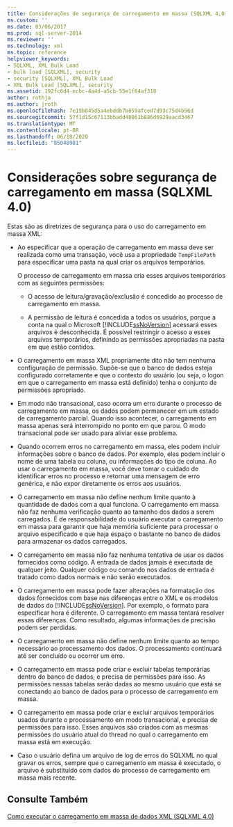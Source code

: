 ```yaml
---
title: Considerações de segurança de carregamento em massa (SQLXML 4,0) | Microsoft Docs
ms.custom: ''
ms.date: 03/06/2017
ms.prod: sql-server-2014
ms.reviewer: ''
ms.technology: xml
ms.topic: reference
helpviewer_keywords:
- SQLXML, XML Bulk Load
- bulk load [SQLXML], security
- security [SQLXML], XML Bulk Load
- XML Bulk Load [SQLXML], security
ms.assetid: 192fc6d4-ecbc-4a4d-a5cb-55e1f64af318
author: rothja
ms.author: jroth
ms.openlocfilehash: 7e19b845d5a4ebddb7b859afced7d93c75d4b56d
ms.sourcegitcommit: 57f1d15c67113bbadd40861b886d6929aacd3467
ms.translationtype: MT
ms.contentlocale: pt-BR
ms.lasthandoff: 06/18/2020
ms.locfileid: "85048981"
---
```

# <a name="bulk-load-security-considerations-sqlxml-40"></a>Considerações sobre segurança de carregamento em massa (SQLXML 4.0)
  Estas são as diretrizes de segurança para o uso do carregamento em massa XML:  
  
-   Ao especificar que a operação de carregamento em massa deve ser realizada como uma transação, você usa a propriedade `TempFilePath` para especificar uma pasta na qual criar os arquivos temporários.  
  
     O processo de carregamento em massa cria esses arquivos temporários com as seguintes permissões:  
  
    -   O acesso de leitura/gravação/exclusão é concedido ao processo de carregamento em massa.  
  
    -   A permissão de leitura é concedida a todos os usuários, porque a conta na qual o Microsoft [!INCLUDE[ssNoVersion](../../../includes/ssnoversion-md.md)] acessará esses arquivos é desconhecida. É possível restringir o acesso a esses arquivos temporários, definindo as permissões apropriadas na pasta em que estão contidos.  
  
-   O carregamento em massa XML propriamente dito não tem nenhuma configuração de permissão. Supõe-se que o banco de dados esteja configurado corretamente e que o contexto do usuário (ou seja, o logon em que o carregamento em massa está definido) tenha o conjunto de permissões apropriado.  
  
-   Em modo não transacional, caso ocorra um erro durante o processo de carregamento em massa, os dados podem permanecer em um estado de carregamento parcial. Quando isso acontecer, o carregamento em massa apenas será interrompido no ponto em que parou. O modo transacional pode ser usado para aliviar esse problema.  
  
-   Quando ocorrem erros no carregamento em massa, eles podem incluir informações sobre o banco de dados. Por exemplo, eles podem incluir o nome de uma tabela ou coluna, ou informações do tipo de coluna. Ao usar o carregamento em massa, você deve tomar o cuidado de identificar erros no processo e retornar uma mensagem de erro genérica, e não expor diretamente os erros aos usuários.  
  
-   O carregamento em massa não define nenhum limite quanto à quantidade de dados com a qual funciona. O carregamento em massa não faz nenhuma verificação quanto ao tamanho dos dados a serem carregados. É de responsabilidade do usuário executar o carregamento em massa para garantir que haja memória suficiente para processar o arquivo especificado e que haja espaço o bastante no banco de dados para armazenar os dados carregados.  
  
-   O carregamento em massa não faz nenhuma tentativa de usar os dados fornecidos como código. A entrada de dados jamais é executada de qualquer jeito. Qualquer código ou comando nos dados de entrada é tratado como dados normais e não serão executados.  
  
-   O carregamento em massa pode fazer alterações na formatação dos dados fornecidos com base nas diferenças entre o XML e os modelos de dados do [!INCLUDE[ssNoVersion](../../../includes/ssnoversion-md.md)]. Por exemplo, o formato para especificar hora é diferente. O carregamento em massa tentará resolver essas diferenças. Como resultado, algumas informações de precisão podem ser perdidas.  
  
-   O carregamento em massa não define nenhum limite quanto ao tempo necessário ao processamento dos dados. O processamento continuará até ser concluído ou ocorrer um erro.  
  
-   O carregamento em massa pode criar e excluir tabelas temporárias dentro do banco de dados, e precisa de permissões para isso. As permissões nessas tabelas serão dadas ao mesmo usuário que está se conectando ao banco de dados para o processo de carregamento em massa.  
  
-   O carregamento em massa pode criar e excluir arquivos temporários usados durante o processamento em modo transacional, e precisa de permissões para isso. Esses arquivos são criados com as mesmas permissões do usuário atual do thread no qual o carregamento em massa está em execução.  
  
-   Caso o usuário defina um arquivo de log de erros do SQLXML no qual gravar os erros, sempre que o carregamento em massa é executado, o arquivo é substituído com dados do processo de carregamento em massa mais recente.  
  
## <a name="see-also"></a>Consulte Também  
 [Como executar o carregamento em massa de dados XML &#40;SQLXML 4.0&#41;](../bulk-load-xml/performing-bulk-load-of-xml-data-sqlxml-4-0.md)  
  
  
